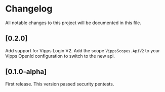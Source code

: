 # Changelog

All notable changes to this project will be documented in this file.

## [0.2.0]

Add support for Vipps Login V2. Add the scope `VippsScopes.ApiV2` to your Vipps OpenId configuration to switch to the new api.

## [0.1.0-alpha]

First release. This version passed security pentests.
